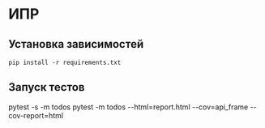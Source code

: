 # ИПР
## Установка зависимостей
 `pip install -r requirements.txt`
## Запуск тестов
 pytest -s -m todos
 pytest -m todos --html=report.html --cov=api_frame --cov-report=html
 